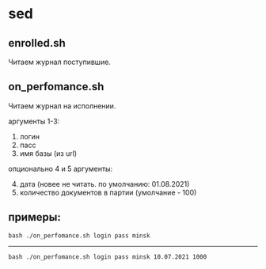 # sed

## enrolled.sh
Читаем журнал поступившие.
## on_perfomance.sh
Читаем журнал на исполнении.  

аргументы 1-3:  

 1. логин 
 2. пасс 
 3. имя базы (из url)  

опционально 4 и 5 аргументы:  

 4. дата (новее не читать. по умолчанию: 01.08.2021)
 5. количество документов в партии (умолчание - 100)
## примеры:
    bash ./on_perfomance.sh login pass minsk  
---
    bash ./on_perfomance.sh login pass minsk 10.07.2021 1000

